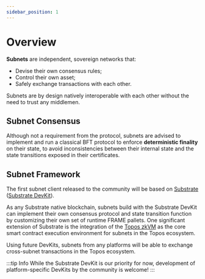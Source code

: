 ```yaml
---
sidebar_position: 1
---
```


# Overview

**Subnets** are independent, sovereign networks that:
- Devise their own consensus rules;
- Control their own asset;
- Safely exchange transactions with each other.

Subnets are by design natively interoperable with each other without the need to trust any middlemen.

## Subnet Consensus

Although not a requirement from the protocol, subnets are advised to implement and run a classical BFT protocol to enforce **deterministic finality** on their state, to avoid inconsistencies between their internal state and the state transitions exposed in their certificates.

## Subnet Framework

The first subnet client released to the community will be based on [Substrate](https://substrate.dev) ([Substrate DevKit](/build/devkits/substrate)). 

As any Substrate native blockchain, subnets build with the Substrate DevKit can implement their own consensus protocol and state transition function by customizing their own set of runtime FRAME pallets. One significant extension of Substrate is the integration of the [Topos zkVM](/learn/zkvm/overview) as the core smart contract execution environment for subnets in the Topos ecosystem.

Using future DevKits, subnets from any platforms will be able to exchange cross-subnet transactions in the Topos ecosystem.

:::tip Info
While the Substrate DevKit is our priority for now, development of platform-specific DevKits by the community is welcome!
:::
